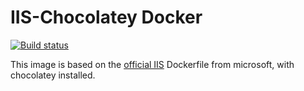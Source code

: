 # IIS-Chocolatey Docker
[![Build status](https://ci.appveyor.com/api/projects/status/4ovxuoiuvcmn7pib/branch/master?svg=true)](https://ci.appveyor.com/project/solthoth/iis-chocolatey-docker/branch/master)


This image is based on the [official IIS](https://github.com/Microsoft/iis-docker) Dockerfile from microsoft, with chocolatey installed.